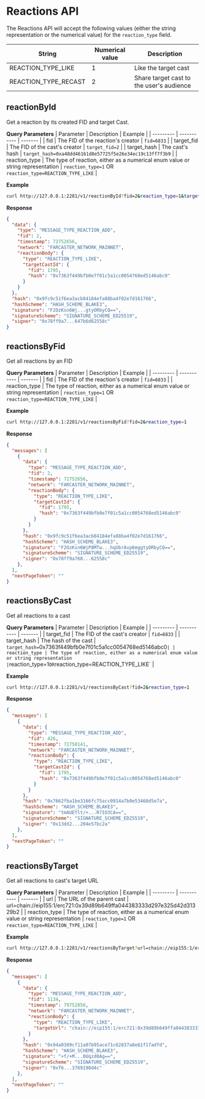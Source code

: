 
# Reactions API

The Reactions API will accept the following values (either the string representation or the numerical value) for the `reaction_type` field. 

| String | Numerical value | Description |
| ------ | --------------- | ----------- |
| REACTION_TYPE_LIKE | 1 | Like the target cast |
| REACTION_TYPE_RECAST | 2 |  Share target cast to the user's audience |

## reactionById
Get a reaction by its created FID and target Cast.

**Query Parameters**
| Parameter | Description | Example |
| --------- | ----------- | ------- |
| fid       | The FID of the reaction's creator | `fid=6833` |
| target_fid | The FID of the cast's creator | `target_fid=2` |
| target_hash      | The cast's hash | `target_hash=0xa48dd46161d8e57725f5e26e34ec19c13ff7f3b9` |
| reaction_type | The type of reaction, either as a numerical enum value or string representation | `reaction_type=1` OR `reaction_type=REACTION_TYPE_LIKE` |


**Example**
```bash
curl http://127.0.0.1:2281/v1/reactionById?fid=2&reaction_type=1&target_fid=1795&target_hash=0x7363f449bfb0e7f01c5a1cc0054768ed5146abc0
```


**Response**
```json
{
  "data": {
    "type": "MESSAGE_TYPE_REACTION_ADD",
    "fid": 2,
    "timestamp": 72752656,
    "network": "FARCASTER_NETWORK_MAINNET",
    "reactionBody": {
      "type": "REACTION_TYPE_LIKE",
      "targetCastId": {
        "fid": 1795,
        "hash": "0x7363f449bfb0e7f01c5a1cc0054768ed5146abc0"
      }
    }
  },
  "hash": "0x9fc9c51f6ea3acb84184efa88ba4f02e7d161766",
  "hashScheme": "HASH_SCHEME_BLAKE3",
  "signature": "F2OzKsn6Wj...gtyORbyCQ==",
  "signatureScheme": "SIGNATURE_SCHEME_ED25519",
  "signer": "0x78ff9a7...647b6d62558c"
}
```


## reactionsByFid
Get all reactions by an FID

**Query Parameters**
| Parameter | Description | Example |
| --------- | ----------- | ------- |
| fid       | The FID of the reaction's creator | `fid=6833` |
| reaction_type | The type of reaction, either as a numerical enum value or string representation | `reaction_type=1` OR `reaction_type=REACTION_TYPE_LIKE` |


**Example**
```bash
curl http://127.0.0.1:2281/v1/reactionsByFid?fid=2&reaction_type=1
```


**Response**
```json
{
  "messages": [
    {
      "data": {
        "type": "MESSAGE_TYPE_REACTION_ADD",
        "fid": 2,
        "timestamp": 72752656,
        "network": "FARCASTER_NETWORK_MAINNET",
        "reactionBody": {
          "type": "REACTION_TYPE_LIKE",
          "targetCastId": {
            "fid": 1795,
            "hash": "0x7363f449bfb0e7f01c5a1cc0054768ed5146abc0"
          }
        }
      },
      "hash": "0x9fc9c51f6ea3acb84184efa88ba4f02e7d161766",
      "hashScheme": "HASH_SCHEME_BLAKE3",
      "signature": "F2OzKsn6WjP8MTw...hqUbrAvp6mggtyORbyCQ==",
      "signatureScheme": "SIGNATURE_SCHEME_ED25519",
      "signer": "0x78ff9a768...62558c"
    },
  ],
  "nextPageToken": ""
}
```


## reactionsByCast
Get all reactions to a cast

**Query Parameters**
| Parameter | Description | Example |
| --------- | ----------- | ------- |
| target_fid       | The FID of the cast's creator | `fid=6833` |
| target_hash | The hash of the cast | `target_hash=`0x7363f449bfb0e7f01c5a1cc0054768ed5146abc0` |
| reaction_type | The type of reaction, either as a numerical enum value or string representation | `reaction_type=1` OR `reaction_type=REACTION_TYPE_LIKE` |


**Example**
```bash
curl http://127.0.0.1:2281/v1/reactionsByCast?fid=2&reaction_type=1
```


**Response**
```json
{
  "messages": [
    {
      "data": {
        "type": "MESSAGE_TYPE_REACTION_ADD",
        "fid": 426,
        "timestamp": 72750141,
        "network": "FARCASTER_NETWORK_MAINNET",
        "reactionBody": {
          "type": "REACTION_TYPE_LIKE",
          "targetCastId": {
            "fid": 1795,
            "hash": "0x7363f449bfb0e7f01c5a1cc0054768ed5146abc0"
          }
        }
      },
      "hash": "0x7662fba1be3166fc75acc0914a7b0e53468d5e7a",
      "hashScheme": "HASH_SCHEME_BLAKE3",
      "signature": "tmAUEYlt/+...R7IO3CA==",
      "signatureScheme": "SIGNATURE_SCHEME_ED25519",
      "signer": "0x13dd2...204e57bc2a"
    },
  ],
  "nextPageToken": ""
}
```


## reactionsByTarget
Get all reactions to cast's target URL

**Query Parameters**
| Parameter | Description | Example |
| --------- | ----------- | ------- |
| url |	The URL of the parent cast	| url=chain://eip155:1/erc721:0x39d89b649ffa044383333d297e325d42d31329b2 |
| reaction_type | The type of reaction, either as a numerical enum value or string representation | `reaction_type=1` OR `reaction_type=REACTION_TYPE_LIKE` |


**Example**
```bash
curl http://127.0.0.1:2281/v1/reactionsByTarget?url=chain://eip155:1/erc721:0x39d89b649ffa044383333d297e325d42d31329b2
```


**Response**
```json
{
  "messages": [
    {
      "data": {
        "type": "MESSAGE_TYPE_REACTION_ADD",
        "fid": 1134,
        "timestamp": 79752856,
        "network": "FARCASTER_NETWORK_MAINNET",
        "reactionBody": {
          "type": "REACTION_TYPE_LIKE",
          "targetUrl": "chain://eip155:1/erc721:0x39d89b649ffa044383333d297e325d42d31329b2"
        }
      },
      "hash": "0x94a0309cf11a07b95ace71c62837a8e61f17adfd",
      "hashScheme": "HASH_SCHEME_BLAKE3",
      "signature": "+f/+M...0Uqzd0Ag==",
      "signatureScheme": "SIGNATURE_SCHEME_ED25519",
      "signer": "0xf6...3769198d4c"
    },
  ],
  "nextPageToken": ""
}
```
